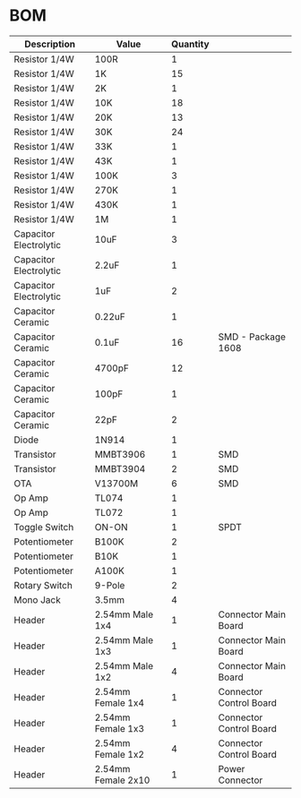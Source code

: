 # BOM

| Description | Value | Quantity | |
| --- | --- | --- | --- |
| Resistor 1/4W | 100R | 1 | |
| Resistor 1/4W | 1K | 15 | |
| Resistor 1/4W | 2K | 1 | |
| Resistor 1/4W | 10K | 18 | |
| Resistor 1/4W | 20K | 13 | |
| Resistor 1/4W | 30K | 24 | |
| Resistor 1/4W | 33K | 1 | |
| Resistor 1/4W | 43K | 1 | |
| Resistor 1/4W | 100K | 3 | |
| Resistor 1/4W | 270K | 1 | |
| Resistor 1/4W | 430K | 1 | |
| Resistor 1/4W | 1M | 1 | |
| Capacitor Electrolytic | 10uF | 3 | |
| Capacitor Electrolytic | 2.2uF | 1 | |
| Capacitor Electrolytic | 1uF | 2 | |
| Capacitor Ceramic | 0.22uF | 1 | |
| Capacitor Ceramic | 0.1uF | 16 | SMD - Package 1608 |
| Capacitor Ceramic | 4700pF | 12 | |
| Capacitor Ceramic | 100pF | 1 | |
| Capacitor Ceramic | 22pF | 2 | |
| Diode | 1N914 | 1 | |
| Transistor | MMBT3906 | 1 | SMD |
| Transistor | MMBT3904 | 2 | SMD |
| OTA | V13700M | 6 | SMD|
| Op Amp | TL074 | 1 | |
| Op Amp | TL072 | 1 | |
| Toggle Switch | ON-ON | 1 | SPDT |
| Potentiometer | B100K | 2 | |
| Potentiometer | B10K | 1 | |
| Potentiometer | A100K | 1 | |
| Rotary Switch | 9-Pole | 2 | |
| Mono Jack | 3.5mm | 4 | |
| Header | 2.54mm Male 1x4 | 1 | Connector Main Board |
| Header | 2.54mm Male 1x3 | 1 | Connector Main Board |
| Header | 2.54mm Male 1x2 | 4 | Connector Main Board |
| Header | 2.54mm Female 1x4 | 1 | Connector Control Board |
| Header | 2.54mm Female 1x3 | 1 | Connector Control Board |
| Header | 2.54mm Female 1x2 | 4 | Connector Control Board |
| Header | 2.54mm Female 2x10 | 1 | Power Connector |
